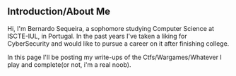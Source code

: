 
## Introduction/About Me

Hi, I'm Bernardo Sequeira, a sophomore studying Computer Science at ISCTE-IUL, in Portugal. In the past years I've taken a liking for CyberSecurity and would like to pursue a career on it after finishing college.

In this page I'll be posting my write-ups of the Ctfs/Wargames/Whatever I play and complete(or not, i'm a real noob).


